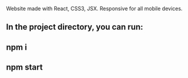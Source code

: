 Website made with React, CSS3, JSX. Responsive for all mobile devices. 

## In the project directory, you can run:

## npm i
## npm start

